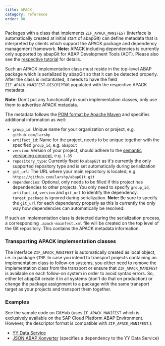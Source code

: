```yaml
---
title: APACK
category: reference
order: 80
---
```


Packages with a class that implements `ZIF_APACK_MANIFEST` (interface is automatically created at initial start of abapGit) can define metadata that is interpreted by clients which support the APACK package and dependency management framework. **Note:** APACK including dependencies is currently only supported by abapGit for ABAP Development Tools (ADT). Please also see the [respective tutorial](https://developers.sap.com/tutorials/abap-environment-abapgit.html) for details.

Such an APACK implementation class must reside in the top-level ABAP package which is serialized by abapGit so that it can be detected properly. After the class is instantiated, it needs to have the field `ZIF_APACK_MANIFEST~DESCRIPTOR` populated with the respective APACK metadata.

**Note:** Don't put any functionality in such implementation classes, only use them to advertise APACK metadata.

The metadata follows the [POM format by Apache Maven](https://maven.apache.org/pom.html#Maven_Coordinates) and specifies additional information as well:
- `group_id`: Unique name for your organization or project, e.g. `github.com/larshp`
- `artifact_id`: Name for the project, needs to be unique together with the specified `group_id`, e.g. `abapGit`
- `version`: Version of your project, should adhere to the [semantic versioning concept](https://semver.org/), e.g. `1.85`
- `repository_type`: Currently fixed to `abapGit` as it's currently the only supported repository type and is set automatically during serialization
- `git_url`: The URL where your main repository is located, e.g. `https://github.com/larshp/abapGit.git`
- `dependencies`: Optional, only needs to be filled if this project has dependencies to other projects. You only need to specify `group_id`, `artifact_id`, `version` and `git_url` to identify the dependency. `target_package` is ignored during serialization. **Note:** Be sure to specify the `git_url` for each dependency properly as this is currently the only way how dependencies can automatically be resolved.

If such an implementation class is detected during the serialization process, a corresponding `.apack-mainfest.xml` file will be created on the top level of the Git repository. This contains the APACK metadata information.

### Transporting APACK implementation classes

The interface `ZIF_APACK_MANIFEST` is automatically created as local object, i.e. in package `$TMP`. In case you intend to transport projects containing an implementation class to follow-on systems, you either need to remove the implementation class from the transport or ensure that `ZIF_APACK_MANIFEST` is available on each follow-on system in order to avoid syntax errors. So, either let abapGit create it in all systems (don't do that on production) or change the package assignment to a package with the same transport target as your projects and transport them together.

### Examples

See the sample code on GitHub (uses `IF_APACK_MANIFEST` which is exclusively available on the SAP Cloud Platform ABAP Environment. However, the descriptor format is compatible with `ZIF_APACK_MANIFEST`.):
- [YY Data Service](https://github.com/SAP/abap-platform-yy)
- [JSON ABAP Konverter](https://github.com/SAP/abap-platform-jak) (specifies a dependency to the YY Data Service)
